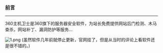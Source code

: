 ### 前言
- - -
360主机卫士是360旗下的服务器安全软件，为站长免费提供网站后门检测、木马查杀，网站补丁、漏洞防护等服务...

![1.png](https://ae01.alicdn.com/kf/Uad2732ca0c4943088ca09f550ff5caccL.png)
(虽然软件几年前就停止更新，官网挂了，但是从当时的评论上看软件还是很不错的。)
